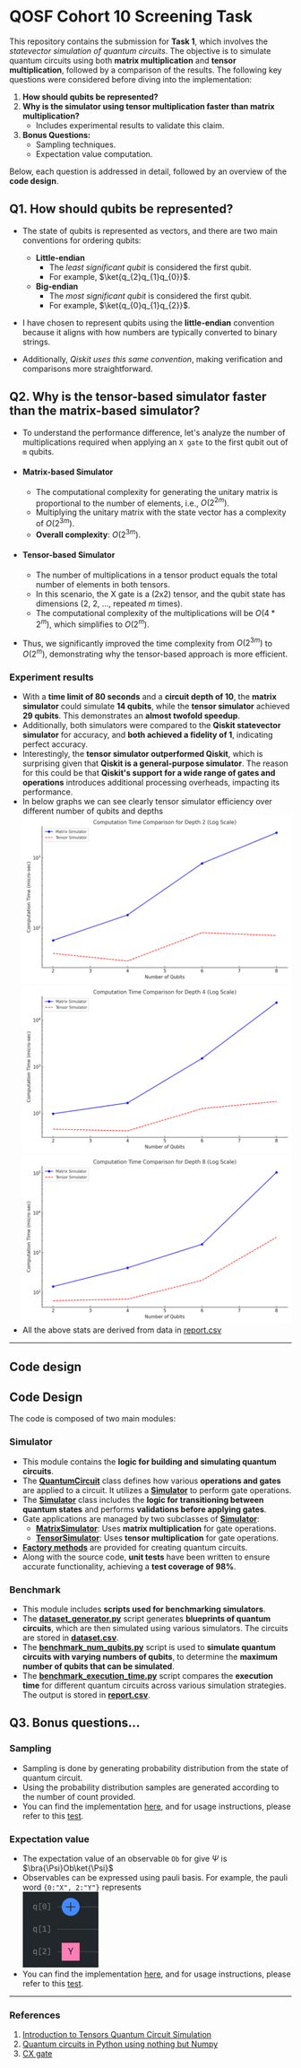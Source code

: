 # QOSF Cohort 10 Screening Task

This repository contains the submission for **Task 1**, which involves the _statevector simulation of quantum circuits_. The objective is to simulate quantum circuits using both **matrix multiplication** and **tensor multiplication**, followed by a comparison of the results. The following key questions were considered before diving into the implementation:

1. **How should qubits be represented?**
2. **Why is the simulator using tensor multiplication faster than matrix multiplication?**  
   - Includes experimental results to validate this claim.
3. **Bonus Questions:**
   - Sampling techniques.
   - Expectation value computation.

Below, each question is addressed in detail, followed by an overview of the **code design**.

## Q1. How should qubits be represented?
- The state of qubits is represented as vectors, and there are two main conventions for ordering qubits:
    - **Little-endian**
      - The _least significant qubit_ is considered the first qubit.
      - For example, $\ket{q_{2}q_{1}q_{0}}$.
    - **Big-endian**
      - The _most significant qubit_ is considered the first qubit.
      - For example, $\ket{q_{0}q_{1}q_{2}}$.

- I have chosen to represent qubits using the **little-endian** convention because it aligns with how numbers are typically converted to binary strings.
- Additionally, _Qiskit uses this same convention_, making verification and comparisons more straightforward.

## Q2. Why is the tensor-based simulator faster than the matrix-based simulator?
- To understand the performance difference, let's analyze the number of multiplications required when applying an `X gate` to the first qubit out of `m` qubits.

- #### Matrix-based Simulator
  - The computational complexity for generating the unitary matrix is proportional to the number of elements, i.e., $O(2^{2m})$.
  - Multiplying the unitary matrix with the state vector has a complexity of $O(2^{3m})$.
  - **Overall complexity**: $O(2^{3m})$.

- #### Tensor-based Simulator
  - The number of multiplications in a tensor product equals the total number of elements in both tensors.
  - In this scenario, the X gate is a (2x2) tensor, and the qubit state has dimensions (2, 2, ..., repeated _m_ times).
  - The computational complexity of the multiplications will be $O(4 * 2^m)$, which simplifies to $O(2^m)$.

- Thus, we significantly improved the time complexity from $O(2^{3m})$ to $O(2^m)$, demonstrating why the tensor-based approach is more efficient.

### Experiment results
- With a **time limit of 80 seconds** and a **circuit depth of 10**, the **matrix simulator** could simulate **14 qubits**, while the **tensor simulator** achieved **29 qubits**. This demonstrates an **almost twofold speedup**.
- Additionally, both simulators were compared to the **Qiskit statevector simulator** for accuracy, and **both achieved a fidelity of 1**, indicating perfect accuracy.
- Interestingly, the **tensor simulator outperformed Qiskit**, which is surprising given that **Qiskit is a general-purpose simulator**. The reason for this could be that **Qiskit's support for a wide range of gates and operations** introduces additional processing overheads, impacting its performance.
- In below graphs we can see clearly tensor simulator efficiency over different number of qubits and depths
  <img src="./src/benchmark/data/plots/Computation_Time_Comparison_Depth_2.png" alt="Alt Text" width="500" height="300">
  <img src="./src/benchmark/data/plots/Computation_Time_Comparison_Depth_4.png" alt="Alt Text" width="500" height="300">
  <img src="./src/benchmark/data/plots/Computation_Time_Comparison_Depth_8.png" alt="Alt Text" width="500" height="300">
- All the above stats are derived from data in [report.csv](https://github.com/Tarun-Kumar07/QSOF-Cohort-10-Screening-tasks/blob/main/src/benchmark/data/report.csv)

---
## Code design
## Code Design

The code is composed of two main modules:

### Simulator

- This module contains the **logic for building and simulating quantum circuits**.
- The [**QuantumCircuit**](https://github.com/Tarun-Kumar07/QSOF-Cohort-10-Screening-tasks/blob/main/src/simulator/quantum_circuit.py#L31) class defines how various **operations and gates** are applied to a circuit. It utilizes a [**Simulator**](https://github.com/Tarun-Kumar07/QSOF-Cohort-10-Screening-tasks/blob/main/src/simulator/simulator.py#L26) to perform gate operations.
- The [**Simulator**](https://github.com/Tarun-Kumar07/QSOF-Cohort-10-Screening-tasks/blob/main/src/simulator/simulator.py#L26) class includes the **logic for transitioning between quantum states** and performs **validations before applying gates**.
- Gate applications are managed by two subclasses of [**Simulator**](https://github.com/Tarun-Kumar07/QSOF-Cohort-10-Screening-tasks/blob/main/src/simulator/simulator.py#L26):
  - [**MatrixSimulator**](https://github.com/Tarun-Kumar07/QSOF-Cohort-10-Screening-tasks/blob/main/src/simulator/matrix_simulator.py#L16): Uses **matrix multiplication** for gate operations.
  - [**TensorSimulator**](https://github.com/Tarun-Kumar07/QSOF-Cohort-10-Screening-tasks/blob/main/src/simulator/tensor_simulator.py#L12): Uses **tensor multiplication** for gate operations.
- **[Factory methods](https://github.com/Tarun-Kumar07/QSOF-Cohort-10-Screening-tasks/blob/main/src/simulator/quantum_circuit_factory.py)** are provided for creating quantum circuits.
- Along with the source code, **unit tests** have been written to ensure accurate functionality, achieving a **test coverage of 98%**.

### Benchmark

- This module includes **scripts used for benchmarking simulators**.
- The [**dataset_generator.py**](https://github.com/Tarun-Kumar07/QSOF-Cohort-10-Screening-tasks/blob/main/src/benchmark/dataset_generator.py) script generates **blueprints of quantum circuits**, which are then simulated using various simulators. The circuits are stored in [**dataset.csv**](https://github.com/Tarun-Kumar07/QSOF-Cohort-10-Screening-tasks/blob/main/src/benchmark/data/dataset.csv).
- The [**benchmark_num_qubits.py**](https://github.com/Tarun-Kumar07/QSOF-Cohort-10-Screening-tasks/blob/main/src/benchmark/benchmark_num_qubits.py) script is used to **simulate quantum circuits with varying numbers of qubits**, to determine the **maximum number of qubits that can be simulated**.
- The [**benchmark_execution_time.py**](https://github.com/Tarun-Kumar07/QSOF-Cohort-10-Screening-tasks/blob/main/src/benchmark/benchmark_execution_time.py) script compares the **execution time** for different quantum circuits across various simulation strategies. The output is stored in [**report.csv**](https://github.com/Tarun-Kumar07/QSOF-Cohort-10-Screening-tasks/blob/main/src/benchmark/data/report.csv).
  

## Q3. Bonus questions...
### Sampling
- Sampling is done by generating probability distribution from the state of quantum circuit.
- Using the probability distribution samples are generated according to the number of count provided.
- You can find the implementation [here](https://github.com/Tarun-Kumar07/QSOF-Cohort-10-Screening-tasks/blob/fe991520d7e241d41397169cf7aa14fab4e50cac/src/simulator/quantum_circuit.py#L87), and for usage instructions, please refer to this [test](https://github.com/Tarun-Kumar07/QSOF-Cohort-10-Screening-tasks/blob/fe991520d7e241d41397169cf7aa14fab4e50cac/test/simulator/test_measurement.py#L12).

### Expectation value
- The expectation value of an observable `Ob` for give $\Psi$ is $\bra{\Psi}Ob\ket{\Psi}$
- Observables can be expressed using pauli basis. For example, the pauli word `{0:"X", 2:"Y"}` represents <br>
   ![alt text](./src/benchmark/data/plots/pauli_observable.png)
- You can find the implementation [here](https://github.com/Tarun-Kumar07/QSOF-Cohort-10-Screening-tasks/blob/fe991520d7e241d41397169cf7aa14fab4e50cac/src/simulator/quantum_circuit.py#L108), and for usage instructions, please refer to this [test](https://github.com/Tarun-Kumar07/QSOF-Cohort-10-Screening-tasks/blob/fe991520d7e241d41397169cf7aa14fab4e50cac/test/simulator/test_measurement.py#L56).  


---
### References
1. [Introduction to Tensors Quantum Circuit Simulation](https://medium.com/mdr-inc/introduction-to-tensors-quantum-circuit-simulation-220721c68307)
2. [Quantum circuits in Python using nothing but Numpy](https://www.kattemolle.com/other/QCinPY.html)
3. [CX gate](https://kawaihome.link/jbooks/qcomp-short/q2gates/cx.html#id1)
